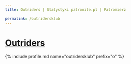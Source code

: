 ```yaml
---
title: Outriders | Statystyki patronite.pl | Patromierz

permalink: /outridersklub
---
```


# [Outriders](https://patronite.pl/outridersklub)

{% include profile.md name="outridersklub" prefix="o" %}
